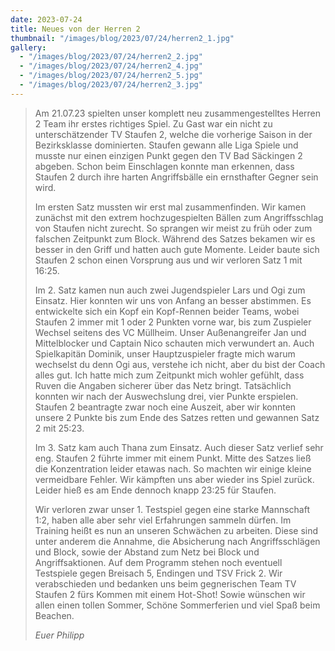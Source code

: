 ```yaml
---
date: 2023-07-24
title: Neues von der Herren 2
thumbnail: "/images/blog/2023/07/24/herren2_1.jpg"
gallery:
  - "/images/blog/2023/07/24/herren2_2.jpg"
  - "/images/blog/2023/07/24/herren2_4.jpg"
  - "/images/blog/2023/07/24/herren2_5.jpg"
  - "/images/blog/2023/07/24/herren2_3.jpg"
---
```


> Am 21.07.23 spielten unser komplett neu zusammengestelltes Herren 2 Team ihr erstes richtiges Spiel. Zu Gast war ein nicht zu unterschätzender TV Staufen 2, welche die vorherige Saison in der Bezirksklasse dominierten. Staufen gewann alle Liga Spiele und musste nur einen einzigen Punkt gegen den TV Bad Säckingen 2 abgeben.
> Schon beim Einschlagen konnte man erkennen, dass Staufen 2 durch ihre harten Angriffsbälle ein ernsthafter Gegner sein wird.
>
> Im ersten Satz mussten wir erst mal zusammenfinden. Wir kamen zunächst mit den extrem hochzugespielten Bällen zum Angriffsschlag von Staufen nicht zurecht. So sprangen wir meist zu früh oder zum falschen Zeitpunkt zum Block. Während des Satzes bekamen wir es besser in den Griff und hatten auch gute Momente. Leider baute sich Staufen 2 schon einen Vorsprung aus und wir verloren Satz 1 mit 16:25.
>
> Im 2. Satz kamen nun auch zwei Jugendspieler Lars und Ogi zum Einsatz. Hier konnten wir uns von Anfang an besser abstimmen. Es entwickelte sich ein Kopf ein Kopf-Rennen beider Teams, wobei Staufen 2 immer mit 1 oder 2 Punkten vorne war, bis zum Zuspieler Wechsel seitens des VC Müllheim. Unser Außenangreifer Jan und Mittelblocker und Captain Nico schauten mich verwundert an. Auch Spielkapitän Dominik, unser Hauptzuspieler fragte mich warum wechselst du denn Ogi aus, verstehe ich nicht, aber du bist der Coach alles gut. Ich hatte mich zum Zeitpunkt mich wohler gefühlt, dass Ruven die Angaben sicherer über das Netz bringt. Tatsächlich konnten wir nach der Auswechslung drei, vier Punkte erspielen. Staufen 2 beantragte zwar noch eine Auszeit, aber wir konnten unsere 2 Punkte bis zum Ende des Satzes retten und gewannen Satz 2 mit 25:23.
>
> Im 3. Satz kam auch Thana zum Einsatz. Auch dieser Satz verlief sehr eng. Staufen 2 führte immer mit einem Punkt. Mitte des Satzes ließ die Konzentration leider etawas nach. So machten wir einige kleine vermeidbare Fehler. Wir kämpften uns aber wieder ins Spiel zurück. Leider hieß es am Ende dennoch knapp 23:25 für Staufen.
>
> Wir verloren zwar unser 1. Testspiel gegen eine starke Mannschaft 1:2, haben alle aber sehr viel Erfahrungen sammeln dürfen.
> Im Training heißt es nun an unseren Schwächen zu arbeiten. Diese sind unter anderem die Annahme, die Absicherung nach Angriffsschlägen und Block, sowie der Abstand zum Netz bei Block und Angriffsaktionen.
> Auf dem Programm stehen noch eventuell Testspiele gegen Breisach 5, Endingen und TSV Frick 2.
> Wir verabschieden und bedanken uns beim gegnerischen Team TV Staufen 2 fürs Kommen mit einem Hot-Shot! Sowie wünschen wir allen einen tollen Sommer, Schöne Sommerferien und viel Spaß beim Beachen.
>
> _Euer Philipp_
